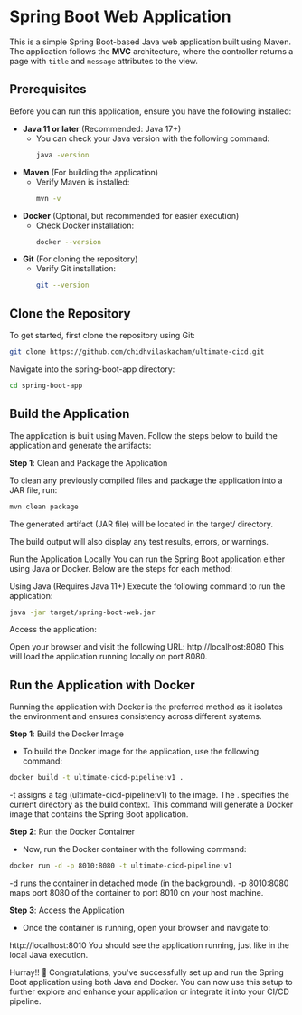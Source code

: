 # Spring Boot Web Application

This is a simple Spring Boot-based Java web application built using Maven. The application follows the **MVC** architecture, where the controller returns a page with `title` and `message` attributes to the view.

## Prerequisites

Before you can run this application, ensure you have the following installed:

- **Java 11 or later** (Recommended: Java 17+)
  - You can check your Java version with the following command:
    ```bash
    java -version
    ```
- **Maven** (For building the application)
  - Verify Maven is installed:
    ```bash
    mvn -v
    ```
- **Docker** (Optional, but recommended for easier execution)
  - Check Docker installation:
    ```bash
    docker --version
    ```
- **Git** (For cloning the repository)
  - Verify Git installation:
    ```bash
    git --version
    ```

## Clone the Repository

To get started, first clone the repository using Git:

```bash
git clone https://github.com/chidhvilaskacham/ultimate-cicd.git
```

Navigate into the spring-boot-app directory:

```bash
cd spring-boot-app
```
## Build the Application
The application is built using Maven. Follow the steps below to build the application and generate the artifacts:

**Step 1**: Clean and Package the Application

To clean any previously compiled files and package the application into a JAR file, run:

```bash
mvn clean package
```
The generated artifact (JAR file) will be located in the target/ directory.

The build output will also display any test results, errors, or warnings.

Run the Application Locally
You can run the Spring Boot application either using Java or Docker. Below are the steps for each method:

Using Java (Requires Java 11+)
Execute the following command to run the application:

```bash
java -jar target/spring-boot-web.jar
```
Access the application:

Open your browser and visit the following URL:
http://localhost:8080
This will load the application running locally on port 8080.

## Run the Application with Docker
Running the application with Docker is the preferred method as it isolates the environment and ensures consistency across different systems.

**Step 1**: Build the Docker Image
 - To build the Docker image for the application, use the following command:

```bash
docker build -t ultimate-cicd-pipeline:v1 .
```
-t assigns a tag (ultimate-cicd-pipeline:v1) to the image.
The . specifies the current directory as the build context.
This command will generate a Docker image that contains the Spring Boot application.

**Step 2**: Run the Docker Container
 - Now, run the Docker container with the following command:

```bash
docker run -d -p 8010:8080 -t ultimate-cicd-pipeline:v1
```
-d runs the container in detached mode (in the background).
-p 8010:8080 maps port 8080 of the container to port 8010 on your host machine.

**Step 3**: Access the Application
 - Once the container is running, open your browser and navigate to:

http://localhost:8010
You should see the application running, just like in the local Java execution.

Hurray!! 🎉
Congratulations, you've successfully set up and run the Spring Boot application using both Java and Docker. You can now use this setup to further explore and enhance your application or integrate it into your CI/CD pipeline.
